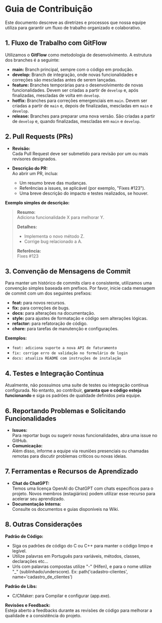 # Guia de Contribuição

Este documento descreve as diretrizes e processos que nossa equipe utiliza para garantir um fluxo de trabalho organizado e colaborativo.

## 1. Fluxo de Trabalho com GitFlow

Utilizamos o **GitFlow** como metodologia de desenvolvimento. A estrutura dos branches é a seguinte:

- **main:** Branch principal, sempre com o código em produção.
- **develop:** Branch de integração, onde novas funcionalidades e correções são mescladas antes de serem lançadas.
- **feature:** Branches temporárias para o desenvolvimento de novas funcionalidades. Devem ser criadas a partir de `develop` e, após finalizadas, mescladas de volta em `develop`.
- **hotfix:** Branches para correções emergenciais em `main`. Devem ser criadas a partir de `main` e, depois de finalizadas, mescladas em `main` e `develop`.
- **release:** Branches para preparar uma nova versão. São criadas a partir de `develop` e, quando finalizadas, mescladas em `main` e `develop`.

## 2. Pull Requests (PRs)

- **Revisão:**  
  Cada Pull Request deve ser submetido para revisão por um ou mais revisores designados.
  
- **Descrição do PR:**  
  Ao abrir um PR, inclua:
  - Um resumo breve das mudanças.
  - Referências a issues, se aplicável (por exemplo, "Fixes #123").
  - Uma breve descrição do impacto e testes realizados, se houver.

**Exemplo simples de descrição:**

> **Resumo:**  
> Adiciona funcionalidade X para melhorar Y.
>
> **Detalhes:**  
> - Implementa o novo método Z.
> - Corrige bug relacionado a A.
>
> **Referência:**  
> Fixes #123

## 3. Convenção de Mensagens de Commit

Para manter um histórico de commits claro e consistente, utilizamos uma convenção simples baseada em prefixos. Por favor, inicie cada mensagem de commit com um dos seguintes prefixos:

- **feat:** para novos recursos.
- **fix:** para correções de bugs.
- **docs:** para alterações na documentação.
- **style:** para ajustes de formatação e código sem alterações lógicas.
- **refactor:** para refatoração de código.
- **chore:** para tarefas de manutenção e configurações.

**Exemplos:**

- `feat: adiciona suporte a nova API de faturamento`
- `fix: corrige erro de validação no formulário de login`
- `docs: atualiza README com instruções de instalação`

## 4. Testes e Integração Contínua

Atualmente, não possuímos uma suíte de testes ou integração contínua configurada. No entanto, ao contribuir, **garanta que o código esteja funcionando** e siga os padrões de qualidade definidos pela equipe.

<!-- ## 5. Documentação

- A documentação do projeto pode ser feita utilizando ferramentas de IA e está disponível na [Wiki do Projeto](https://github.com/SupreLogic/zfmpro/wiki) (ou por meio de outro canal interno).
- Caso você adicione ou modifique uma funcionalidade, atualize a documentação correspondente para manter tudo sincronizado. -->

## 6. Reportando Problemas e Solicitando Funcionalidades

- **Issues:**  
  Para reportar bugs ou sugerir novas funcionalidades, abra uma issue no GitHub.
- **Comunicação:**  
  Além disso, informe a equipe via reuniões presenciais ou chamadas remotas para discutir problemas críticos ou novas ideias.

## 7. Ferramentas e Recursos de Aprendizado

- **Chat do ChatGPT:**  
  Temos uma licença OpenAI do ChatGPT com chats específicos para o projeto. Novos membros (estagiários) podem utilizar esse recurso para acelerar seu aprendizado.
- **Documentação Interna:**  
  Consulte os documentos e guias disponíveis na Wiki.

## 8. Outras Considerações

**Padrão de Código:**  
 - Siga os padrões de código do C ou C++ para manter o código limpo e legível.
 - Utilize palavras em Português para variáveis, métodos, classes, declarações etc...
 - Urls com palavras compostas utilize "-" (Hífen), e para o nome utilize "_" (sublinhado/underscore). Ex: path('cadastro-clientes', name='cadastro_de_clientes')

**Padrão de Libs:**
 - C/CMaker: para Compilar e configurar (app.exe).
  
**Revisões e Feedback:**  
  Esteja aberto a feedbacks durante as revisões de código para melhorar a qualidade e a consistência do projeto.